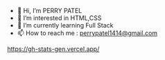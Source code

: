 - 👋 Hi, I’m PERRY PATEL
- 👀 I’m interested in HTML,CSS
- 🌱 I’m currently learning  Full Stack
- 📫 How to reach me : perrypatel1414@gmail.com

https://gh-stats-gen.vercel.app/
<!---
Ptlperry/Ptlperry is a ✨ special ✨ repository because its `README.md` (this file) appears on your GitHub profile.
You can click the Preview link to take a look at your changes.
--->
